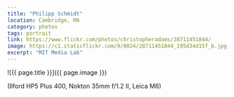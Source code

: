 ```yaml
---
title: "Philipp Schmidt"
location: Cambridge, MA
category: photos
tags: portrait
link: https://www.flickr.com/photos/christopheradams/28711451844/
image: https://c1.staticflickr.com/9/8024/28711451844_195d34d15f_b.jpg
excerpt: "MIT Media Lab"
---
```


![{{ page.title }}]({{ page.image }})

(Ilford HP5 Plus 400, Nokton 35mm f/1.2 II, Leica M6)

